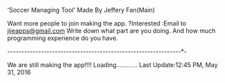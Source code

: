 'Soccer Managing Tool'
  Made By Jeffery Fan(Main)

Want more people to join making the app.
  ?Interested :Email to jijeapps@gmail.com
  Write down what part are you doing. And how much programming experience do you have.

*-*-*-*-*-*-*-*-*-*-*-*-*-*-*-*-*-*-*-*-*-*-*-*-*-*-*-*-*-*-*-*-*-*-*-*-*-*-*-*-*-*-*-*-*-*-*-*-*-*-*-*-*-*-*-*-*-*-*-*-*-*-*-

We are still making the app!!!!
  Loading............          Last Update:12:45 PM, May 31, 2016
